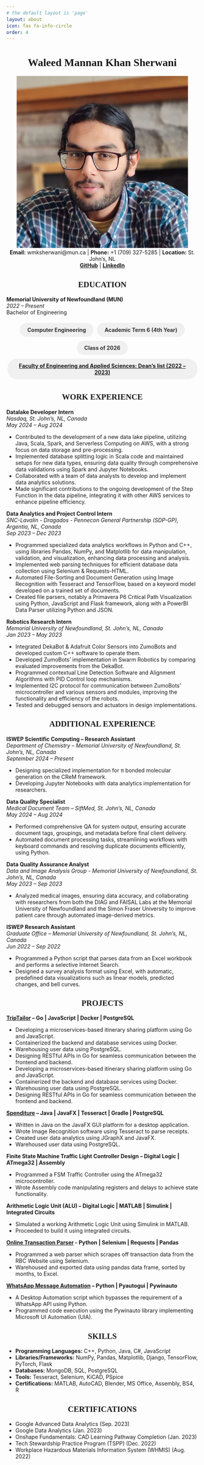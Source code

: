 ```yaml
---
# the default layout is 'page'
layout: about
icon: fas fa-info-circle
order: 4
---
```


<style>
  h1, h2, h3, h4, h5, h6 {
    text-align: center;
    /* Change font to Garamond */
    font-family: "Garamond";
  }
  .rounded-box {
    display: inline-block;
    padding: 10px 20px;
    margin: 5px 2.5px;
    border-radius: 25px;
    background-color: #f0f0f0;
    text-align: center;
    color: #333;
    font-weight: bold;
  }
  .rounded-box-container {
    text-align: center;
  }

.panel-heading {
    text-align: left;
}

/* Change font of all text */
.px-1 {
    font-family: "Garamond";
}
</style>

# Waleed Mannan Khan Sherwani

<div style="display: flex; justify-content: space-around; align-items: center;">
    <div style="text-align: center;">
        <img src="assets/img/people/Waleed Mannan Khan Sherwani.png" alt="Team Member" style="width: 450px; height: 450px; object-fit: cover">
        <a href="https://github.com/WyrdWyn4" target="_blank">
        </a>
    </div>
</div>

<div style="text-align: center;">
  <strong>Email:</strong> wmksherwani@mun.ca | <strong>Phone:</strong> +1 (709) 327-5285 | <strong>Location:</strong> St. John’s, NL
</div>
<div style="text-align: center;">
  <strong><a href="https://github.com/WyrdWyn4/">GitHub</a></strong> | 
  <strong><a href="https://www.linkedin.com/in/wmksherwani/">LinkedIn</a></strong>
</div>

## EDUCATION

**Memorial University of Newfoundland (MUN)**  
*2022 – Present*  
Bachelor of Engineering

<div class="rounded-box-container">
  <div class="rounded-box">Computer Engineering</div>
  <div class="rounded-box">Academic Term 6 (4th Year)</div>
  <div class="rounded-box">Class of 2026</div>
</div>
<div class="rounded-box-container">
<div class="rounded-box"><a href="https://www.mun.ca/engineering/undergraduate/scholarships-and-awards/deans-list/deans-list---spring-2023/">Faculty of Engineering and Applied Sciences: Dean’s list (2022 – 2023)</a></div>
</div>

## WORK EXPERIENCE

**Datalake Developer Intern**  
*Nasdaq, St. John’s, NL, Canada*  
*May 2024 – Aug 2024*  
- Contributed to the development of a new data lake pipeline, utilizing Java, Scala, Spark, and Serverless Computing on AWS, with a strong focus on data storage and pre-processing.
- Implemented database splitting logic in Scala code and maintained setups for new data types, ensuring data quality through comprehensive data validations using Spark and Jupyter Notebooks.
- Collaborated with a team of data analysts to develop and implement data analytics solutions.
- Made significant contributions to the ongoing development of the Step Function in the data pipeline, integrating it with other AWS services to enhance pipeline efficiency.

**Data Analytics and Project Control Intern**  
*SNC-Lavalin - Dragados - Pennecon General Partnership (SDP-GP), Argentia, NL, Canada*  
*Sep 2023 – Dec 2023*  
- Programmed specialized data analytics workflows in Python and C++, using libraries Pandas, NumPy, and Matplotlib for data manipulation, validation, and visualization, enhancing data processing and analysis.
- Implemented web parsing techniques for efficient database data collection using Selenium & Requests-HTML.
- Automated File-Sorting and Document Generation using Image Recognition with Tesseract and TensorFlow, based on a keyword model developed on a trained set of documents.
- Created file parsers, notably a Primavera P6 Critical Path Visualization using Python, JavaScript and Flask framework, along with a PowerBI Data Parser utilizing Python and JSON.

**Robotics Research Intern**  
*Memorial University of Newfoundland, St. John’s, NL, Canada*  
*Jan 2023 – May 2023*  
- Integrated DekaBot & Adafruit Color Sensors into ZumoBots and developed custom C++ software to operate them.
- Developed ZumoBots’ implementation in Swarm Robotics by comparing evaluated improvements from the DekaBot.
- Programmed contextual Line Detection Software and Alignment Algorithms with PID Control loop mechanisms.
- Implemented I2C protocol for communication between ZumoBots' microcontroller and various sensors and modules, improving the functionality and efficiency of the robots.
- Tested and debugged sensors and actuators in design implementations.

## ADDITIONAL EXPERIENCE

**ISWEP Scientific Computing – Research Assistant**  
*Department of Chemistry – Memorial University of Newfoundland, St. John’s, NL, Canada*  
*September 2024 – Present*  
- Designing specialized implementation for π bonded molecular generation on the CReM framework.
- Developing Jupyter Notebooks with data analytics implementation for researchers.

**Data Quality Specialist**  
*Medical Document Team – SiftMed, St. John’s, NL, Canada*  
*May 2024 – Aug 2024*  
- Performed comprehensive QA for system output, ensuring accurate document tags, groupings, and metadata before final client delivery.
- Automated document processing tasks, streamlining workflows with keyboard commands and resolving duplicate documents efficiently, using Python.

**Data Quality Assurance Analyst**  
*Data and Image Analysis Group - Memorial University of Newfoundland, St. John’s, NL, Canada*  
*May 2023 – Sep 2023*  
- Analyzed medical images, ensuring data accuracy, and collaborating with researchers from both the DIAG and FAISAL Labs at the Memorial University of Newfoundland and the Simon Fraser University to improve patient care through automated image-derived metrics.

**ISWEP Research Assistant**  
*Graduate Office – Memorial University of Newfoundland, St. John’s, NL, Canada*  
*Jun 2022 – Sep 2022*  
- Programmed a Python script that parses data from an Excel workbook and performs a selective Internet Search.
- Designed a survey analysis format using Excel, with automatic, predefined data visualizations such as linear models, predicted changes, and bell curves.

## PROJECTS

**[TripTailor](/triptailor/overview) – Go | JavaScript | Docker | PostgreSQL**  
- Developing a microservices-based itinerary sharing platform using Go and JavaScript.
- Containerized the backend and database services using Docker.
- Warehousing user data using PostgreSQL.
- Designing RESTful APIs in Go for seamless communication between the frontend and backend. 
- Developing a microservices-based itinerary sharing platform using Go and JavaScript.
- Containerized the backend and database services using Docker.
- Warehousing user data using PostgreSQL.
- Designing RESTful APIs in Go for seamless communication between the frontend and backend.

**[Spenditure](https://github.com/WyrdWyn4/Spenditure) – Java | JavaFX | Tesseract | Gradle | PostgreSQL**  
- Written in Java on the JavaFX GUI platform for a desktop application.
- Wrote Image Recognition software using Tesseract to parse receipts.
- Created user data analytics using JGraphX and JavaFX.
- Warehoused user data using PostgreSQL.

**Finite State Machine Traffic Light Controller Design – Digital Logic | ATmega32 | Assembly**  
- Programmed a FSM Traffic Controller using the ATmega32 microcontroller.
- Wrote Assembly code manipulating registers and delays to achieve state functionality.

**Arithmetic Logic Unit (ALU) – Digital Logic | MATLAB | Simulink | Integrated Circuits**  
- Simulated a working Arithmetic Logic Unit using Simulink in MATLAB.
- Proceeded to build it using integrated circuits.

**[Online Transaction Parser](https://github.com/WyrdWyn4/RBC-Transactions-Parser) - Python | Selenium | Requests | Pandas**  
- Programmed a web parser which scrapes off transaction data from the RBC Website using Selenium.
- Warehoused and exported data using pandas data frame, sorted by months, to Excel.

**[WhatsApp Message Automation](https://github.com/WyrdWyn4/WhatsApp-Message-Automation) – Python | Pyautogui | Pywinauto**  
- A Desktop Automation script which bypasses the requirement of a WhatsApp API using Python.
- Programmed code execution using the Pywinauto library implementing Microsoft UI Automation (UIA).

## SKILLS

- **Programming Languages:** C++, Python, Java, C#, JavaScript
- **Libraries/Frameworks:** NumPy, Pandas, Matplotlib, Django, TensorFlow, PyTorch, Flask
- **Databases:** MongoDB, SQL, PostgreSQL
- **Tools:** Tesseract, Selenium, KiCAD, PSpice
- **Certifications:** MATLAB, AutoCAD, Blender, MS Office, Assembly, BS4, R

## CERTIFICATIONS

- Google Advanced Data Analytics (Sep. 2023)
- Google Data Analytics (Jan. 2023)
- Onshape Fundamentals: CAD Learning Pathway Completion (Jan. 2023)
- Tech Stewardship Practice Program (TSPP) (Dec. 2022)
- Workplace Hazardous Materials Information System (WHMIS) (Aug. 2022)


